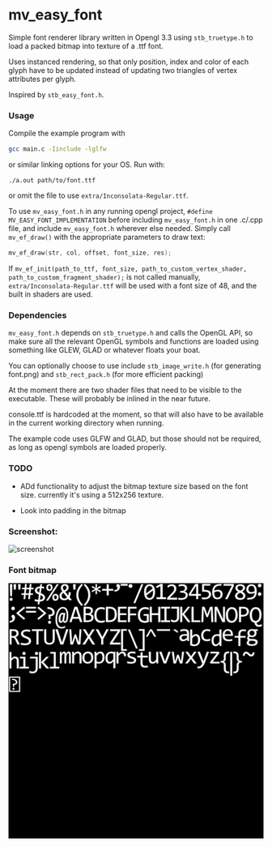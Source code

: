 # mv_easy_font

Simple font renderer library written in Opengl 3.3 using `stb_truetype.h` to load a packed bitmap into texture of a .ttf font. 

Uses instanced rendering, so that only position, index and color of each glyph have to be updated instead of updating two triangles of vertex attributes per glyph. 

Inspired by `stb_easy_font.h`.

### Usage
Compile the example program with 
```bash
gcc main.c -Iinclude -lglfw
```
or similar linking options for your OS. Run with:
```
./a.out path/to/font.ttf
```
or omit the file to use `extra/Inconsolata-Regular.ttf`.

To use `mv_easy_font.h` in any running opengl project, `#define MV_EASY_FONT_IMPLEMENTATION` before including `mv_easy_font.h` in one .c/.cpp file, and include `mv_easy_font.h` wherever else needed. Simply call `mv_ef_draw()` with the appropriate parameters to draw text:
```C
mv_ef_draw(str, col, offset, font_size, res);
```

If `mv_ef_init(path_to_ttf, font_size, path_to_custom_vertex_shader, path_to_custom_fragment_shader);` is not called manually, `extra/Inconsolata-Regular.ttf` will be used with a font size of 48, and the built in shaders are used. 

### Dependencies

`mv_easy_font.h` depends on `stb_truetype.h` and calls the OpenGL API, so make sure all the relevant OpenGL symbols and functions are loaded using something like GLEW, GLAD or whatever floats your boat.

You can optionally choose to use include `stb_image_write.h` (for generating font.png) and `stb_rect_pack.h` (for more efficient packing)

At the moment there are two shader files that need to be visible to the executable. These will probably be inlined in the near future.

console.ttf is hardcoded at the moment, so that will also have to be available in the current working directory when running.

The example code uses GLFW and GLAD, but those should not be required, as long as opengl symbols are loaded properly.

### TODO

- ADd functionality to adjust the bitmap texture size based on the font size. currently it's using a 512x256 texture. 

- Look into padding in the bitmap

### Screenshot:
![screenshot](http://i.imgur.com/zSHHVo7.png)

### Font bitmap

![font](extra/font.png)
